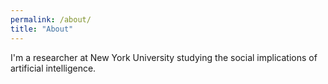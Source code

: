 ```yaml
---
permalink: /about/
title: "About"
---
```


I'm a researcher at New York University studying the social implications of artificial intelligence.